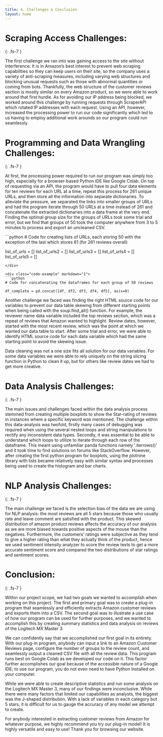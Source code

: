 ```yaml
---
title: 4. Challenges & Conclusion
layout: home
---
```


# **Scraping Access Challenges:**
{: .fs-7 }

The first challenge we ran into was gaining access to the site without interference. It is in Amazon’s best interest to prevent web scraping capabilities so they can keep users on their site, so the company uses a variety of anti-scraping measures, including varying web structures and blocking unusual requests such as those with abnormal quantities or coming from bots. Thankfully, the web structure of the customer reviews section is mostly similar on every Amazon product, so we were able to work around that first hurdle. As for avoiding our IP address being blocked, we worked around this challenge by running requests through ScraperAPI which rotated IP addresses with each request. Using an API, however, increased the processing power to run our code significantly which led to us having to employ additional work arounds so our program could run seamlessly.

# **Programming and Data Wrangling Challenges:**
{: .fs-7 }

At first, the processing power required to run our program was simply too high, especially for a browser-based Python IDE like Google Colab. On top of requesting via an API, the program would have to pull four data elements for ten reviews for each URL at a time, repeat this process for 261 unique URLs, and then store all the information into separate dictionaries. To alleviate the pressure, we separated the links into smaller groups of URLs and had the program iterate through 50 URLs at a time instead of 261 and concatenate the extracted dictionaries into a data frame at the very end. Finding the optimal group size for the groups of URLs took some trial and error, but we find that groups of 50 took the computer anywhere from 3 to 5 minutes to process and export an uncleaned CSV.

<div class="code-example" markdown="1">
```python
# Code for creating lists of URLs, each storing 50 with the exception of the last which stores 61 (for 261 reviews overall)

list_of_urls = []
list_of_urls2 = []
list_of_urls3 = []
list_of_urls4 = []
list_of_urls5 = []
```
</div>

<div class="code-example" markdown="1">
```python
# Code for concatenating the dataframes for each group of 50 reviews

df_complete = pd.concat([df, df2, df3, df4, df5], axis=0)
```
</div>

Another challenge we faced was finding the right HTML source code for our variables to prevent our data table skewing from different starting points when being called with the soup.find_all() function. For example, the reviewer name data variable included the top reviews section, which was a repeat of reviews that Amazon wanted to highlight. Review dates, however, started with the most recent review, which was the point at which we wanted our data table to start. After some trial and error, we were able to identify HTML source code for each data variable which had the same starting point to avoid the skewing issue.

Data cleaning was not a one size fits all solution for our data variables. For some data variables we were able to rely uniquely on the string slicing function in Python to clean it up, but for others like review dates we had to get more creative. 

# **Data Analysis Challenges:**
{: .fs-7 }

The main issues and challenges faced within the data analysis process stemmed from creating multiple boxplots to show the Star-rating of reviews in instances where a specific keyword was mentioned. The challenge within this data-analysis was twofold, firstly many cases of debugging was required when using the several nested loops and string manipulations to rectify any inconsistent data types. Secondly, it was essential to be able to understand which loops to utilize to iterate through each row of the dataframe. This meant using unfamiliar panda functions namely '.iterrows()' and it took time to find solutions on forums like StackOverflow. However, after creating the first python program for boxplots, using the plotnine library with lists became relatively easy with similar syntax and processes being used to create the histogram and bar charts.

# **NLP Analysis Challenges:**
{: .fs-7 }
 
The main challenge we faced is the selection bias of the data we are using for NLP analysis: the most reviews are all 5 stars because those who usually rate and leave comment are satisfied with the product. This skewed distribution of amazon product reviews affects the accuracy of our analysis as we are more biased towards positive aspects of the mouse than the negatives. Furthermore, the customers’ ratings were subjective as they tend to give a higher rating than what they actually think of the product, hence we used sentiment intensity analyzer to score the review texts to get a more accurate sentiment score and compared the two distributions of star ratings and sentiment scores.   

# **Conclusion:**
{: .fs-7 }

Within our project scope, we had two goals we wanted to accomplish when working on this project. The first and primary goal was to create a plug-in program that seamlessly and efficiently extracts Amazon customer reviews and exports them into a CSV. The second goal was to illustrate a use case of how our program can be used for further purposes, and we wanted to accomplish this by creating summary statistics and data analysis on reviews of the Logitech MX Master 3.

We can confidently say that we accomplished our first goal in its entirety. With our plug-in program, anybody can input a link to an Amazon Customer Reviews page, configure the number of groups to the review count, and seamlessly output a cleaned CSV file with all the review data. This program runs best on Google Colab as we developed our code on it. This factor further accomplishes our goal because of the accessible nature of a Google IDE; to use our program, you do not even need to have Python installed on your computer.

While we were able to create descriptive statistics and run some analysis on the Logitech MX Master 3, many of our findings were inconclusive. While there were many factors that limited our capabilities as analysts, the biggest was the J-shaped distribution. With a lack of variables in each category but 5 stars, it is difficult for us to gauge the accuracy of any model we attempt to create. 

For anybody interested in extracting customer reviews from Amazon for whatever purpose, we highly recommend you try our plug-in model! It is highly versatile and easy to use! Thank you for browsing our website.



